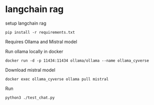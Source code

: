 # langchain rag
setup langchain rag


```
pip install -r requirements.txt
```


Requires Ollama and Mistral model

Run ollama locally in docker
```
docker run -d -p 11434:11434 ollama/ollama --name ollama_cyverse
```

Download mistral model
```
docker exec ollama_cyverse ollama pull mistral
```


Run
```
python3 ./test_chat.py
```
